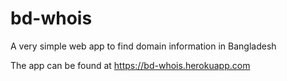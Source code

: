 # bd-whois

A very simple web app to find domain information in Bangladesh

The app can be found at https://bd-whois.herokuapp.com
